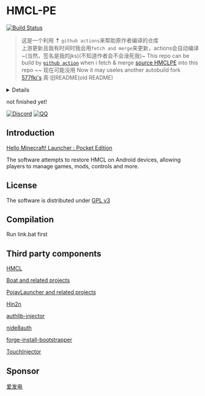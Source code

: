 # HMCL-PE
  [![Build Status](https://img.shields.io/endpoint.svg?url=https%3A%2F%2Factions-badge.atrox.dev%2Fzhangjing-GitHub-Code%2FHMCL-PE%2Fbadge%3Fref%3Dmaster&style=popout)](https://actions-badge.atrox.dev/zhangjing-GitHub-Code/HMCL-PE/goto?ref=master)  
>这是一个利用 **⇡** `github actions`来帮助原作者编译的仓库   
>上游更新且我有时间时我会用`fetch and merge`来更新，actions会自动编译 ~(当然，签名是我的jks)(不知道作者会不会淦死我)~
>This repo can be build by [`github action`](https://actions-badge.atrox.dev/zhangjing-GitHub-Code/HMCL-PE/goto?ref=main) when i fetch & merge [source HMCLPE](https://github.com/tungstend/HMCL-PE) into this repo ~~
现在可能没用
Now it may useles
another autobuild fork [577fkj's](https://github.com/577fkj/HMCL-PE)
真·旧README(old README)
<details>
   
 Hello Minecraft! Launcher for Android
 
 not finished yet!
 

闲来无事，打算仿 HMCL 开发一个 HMCL-PE ,奈何能力和精力都很有限，基础太差，所以更新速度可能较慢，此版本为预览版，很多功能尚未支持或不完全支持，出现任何 bug 均属正常现象，不必反馈。
</details>

not finished yet!

[![Discord](https://img.shields.io/discord/995291757799538688.svg?label=&logo=discord&logoColor=ffffff&color=7389D8&labelColor=6A7EC2)](https://discord.gg/c79XjKHy4S)
[![QQ](https://img.shields.io/badge/-QQ-blue)](https://jq.qq.com/?_wv=1027&k=4r1lFLgc)

## Introduction
[Hello Minecraft! Launcher : Pocket Edition](https://tungstend.github.io/)

The software attempts to restore HMCL on Android devices, allowing players to manage games, mods, controls and more.

## License
The software is distributed under [GPL v3](https://www.gnu.org/licenses/gpl-3.0.html)

## Compilation
Run link.bat first

## Third party components
[HMCL](https://github.com/huanghongxun/HMCL)

[Boat and related projects](https://github.com/AOF-Dev/Boat)

[PojavLauncher and related projects](https://github.com/PojavLauncherTeam/PojavLauncher)

[Hin2n](https://github.com/switch-iot/hin2n)

[authlib-injector](https://github.com/yushijinhun/authlib-injector)

[nide8auth](https://login.mc-user.com:233/account/login)

[forge-install-bootstrapper](https://github.com/bangbang93/forge-install-bootstrapper)

[TouchInjector](https://github.com/Tungstend/TouchInjector)

## Sponsor
[爱发电](https://afdian.net/@tungs)

